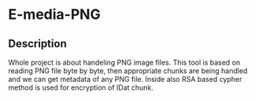 # E-media-PNG

## Description
Whole project is about handeling PNG image files. This tool is based on reading PNG file byte by byte, then appropriate chunks are being handled and we can get metadata of any PNG file. Inside also RSA based cypher method is used for encryption of IDat chunk.
